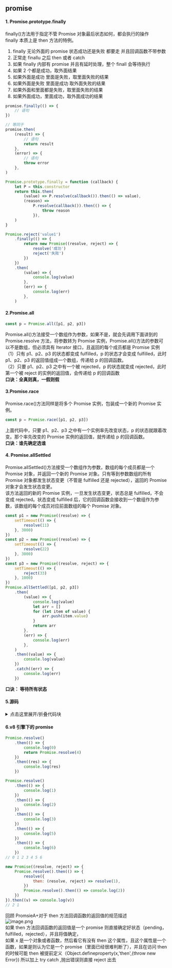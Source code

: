 ## promise

#### 1. Promise.prototype.finally

finally()方法用于指定不管 Promise 对象最后状态如何，都会执行的操作<br />finally 本质上是 then 方法的特例。

1. finally 无论外面的 promise 状态成功还是失败 都要走 并且回调函数不带参数
2. 正常走 finallu 之后 then 或者 catch
3. 如果 finally 内部有 promise 并且有延时处理，整个 finall 会等待执行
4. 如果 2 个都是成功，取外面结果
5. 如果外面是成功 里面是失败，取里面失败的结果
6. 如果外面是失败 里面是成功 取外面失败的结果
7. 如果外面和里面都是失败，取里面失败的结果
8. 如果外面成功，里面成功，取外面成功的结果

```javascript
promise.finally(() => {
	// 语句
})

// 等同于
promise.then(
	(result) => {
		// 语句
		return result
	},
	(error) => {
		// 语句
		throw error
	},
)
```

```javascript
Promise.prototype.finally = function (callback) {
	let P = this.constructor
	return this.then(
		(value) => P.resolve(callback()).then(() => value),
		(reason) =>
			P.resolve(callback()).then(() => {
				throw reason
			}),
	)
}
```

```javascript
Promise.reject('value1')
	.finally(() => {
		return new Promise((resolve, reject) => {
			resolve('成功')
			reject('失败')
		})
	})
	.then(
		(value) => {
			console.log(value)
		},
		(err) => {
			console.log(err)
		},
	)
```

#### 2.Promise.all

```javascript
const p = Promise.all([p1, p2, p3])
```

Promise.all()方法接受一个数组作为参数，如果不是，就会先调用下面讲到的 Promise.resolve 方法，将参数转为 Promise 实例，Promise.all()方法的参数可以不是数组，但必须具有 Iterator 接口，且返回的每个成员都是 Promise 实例<br />（1）只有 p1、p2、p3 的状态都变成 fulfilled，p 的状态才会变成 fulfilled，此时 p1、p2、p3 的返回值组成一个数组，传递给 p 的回调函数。<br />（2）只要 p1、p2、p3 之中有一个被 rejected，p 的状态就变成 rejected，此时第一个被 reject 的实例的返回值，会传递给 p 的回调函数<br />**口诀：全真则真，一假则假**

#### 3.Promise.race

Promise.race()方法同样是将多个 Promise 实例，包装成一个新的 Promise 实例。

```javascript
const p = Promise.race([p1, p2, p3])
```

上面代码中，只要 p1、p2、p3 之中有一个实例率先改变状态，p 的状态就跟着改变。那个率先改变的 Promise 实例的返回值，就传递给 p 的回调函数。<br />**口诀：谁先确定选谁**

#### 4. Promise.allSettled

Promise.allSettled()方法接受一个数组作为参数，数组的每个成员都是一个 Promise 对象，并返回一个新的 Promise 对象。只有等到参数数组的所有 Promise 对象都发生状态变更（不管是 fulfilled 还是 rejected），返回的 Promise 对象才会发生状态变更。<br />该方法返回的新的 Promise 实例，一旦发生状态变更，状态总是 fulfilled，不会变成 rejected。状态变成 fulfilled 后，它的回调函数会接收到一个数组作为参数，该数组的每个成员对应前面数组的每个 Promise 对象。

```javascript
const p1 = new Promise((resolve) => {
	setTimeout(() => {
		resolve(11)
	}, 3000)
})
const p2 = new Promise((resolve) => {
	setTimeout(() => {
		resolve(22)
	}, 3000)
})
const p3 = new Promise((resolve, reject) => {
	setTimeout(() => {
		reject(33)
	}, 1000)
})
Promise.allSettled([p1, p2, p3])
	.then(
		(value) => {
			console.log(value)
			let arr = []
			for (let item of value) {
				arr.push(item.value)
			}
			return arr
		},
		(err) => {
			console.log(err)
		},
	)
	.then((value) => {
		console.log(value)
	})
	.catch((err) => {
		console.log(err)
	})
```

**口诀： 等待所有状态**

#### 5.源码

<details>
<summary>点击这里展开/折叠代码块</summary>

```javascript
const PENDING = 'PENDING',
	FULFILLED = 'FULFILLED',
	REJECTED = 'REJECTED'

const resolvePromise = function (promise2, x, resolve, reject) {
	if (promise2 === x) {
		return reject(
			new TypeError('Chaining cycle detected for promise #<MyPromise>'),
		)
	}

	let called = false
	if ((typeof x === 'object' && x !== null) || typeof x === 'function') {
		let then = x.then
		// 这里使用try的原因是访问x的then方法它有可能被劫持然后抛错
		// Object.defineProperty(x,'then',{throw new Error("this is a error")})
		try {
			if (typeof then === 'function') {
				then.call(
					x,
					(y) => {
						if (called) return
						called = true
						resolvePromise(promise2, y, resolve, reject)
					},
					(r) => {
						if (called) return
						called = true
						reject(r)
					},
				)
			} else {
				resolve(x)
			}
		} catch (e) {
			if (called) return
			called = true
			reject(e)
		}
	} else {
		resolve(x)
	}
}

class MyPromise {
	constructor(excutor) {
		this.status = PENDING
		this.value = undefined
		this.reason = undefined
		this.onResolveCallbacks = []
		this.onRejectedCallbacks = []

		const resolve = (value) => {
			if (value instanceof MyPromise) {
				value.then(resolve, reject)
				return
			}

			if (this.status === PENDING) {
				this.status = FULFILLED
				this.value = value
				this.onResolveCallbacks.forEach((fn) => fn())
			}
		}

		const reject = (reason) => {
			if (this.status === PENDING) {
				this.status = REJECTED
				this.reason = reason
				this.onRejectedCallbacks.forEach((fn) => fn())
			}
		}

		try {
			excutor(resolve, reject)
		} catch (e) {
			reject(e)
		}
	}
	then(onFulfilled, onRejected) {
		onFulfilled =
			typeof onFulfilled === 'function' ? onFulfilled : (value) => value
		onRejected =
			typeof onRejected === 'function'
				? onRejected
				: (reason) => {
						throw reason
				  }

		let promise2 = new MyPromise((resolve, reject) => {
			if (this.status === FULFILLED) {
				setTimeout(() => {
					try {
						let x = onFulfilled(this.value)
						resolvePromise(promise2, x, resolve, reject)
					} catch (e) {
						reject(e)
					}
				})
			}

			if (this.status === REJECTED) {
				setTimeout(() => {
					try {
						let x = onRejected(this.reason)
						resolvePromise(promise2, x, resolve, reject)
					} catch (e) {
						reject(e)
					}
				})
			}

			if (this.status === PENDING) {
				this.onResolveCallbacks.push(() => {
					setTimeout(() => {
						try {
							let x = onFulfilled(this.value)
							resolvePromise(promise2, x, resolve, reject)
						} catch (e) {
							reject(e)
						}
					})
				})

				this.onRejectedCallbacks.push(() => {
					setTimeout(() => {
						try {
							let x = onRejected(this.reason)
							resolvePromise(promise2, x, resolve, reject)
						} catch (e) {
							reject(e)
						}
					})
				})
			}
		})
		return promise2
	}
	catch(callbackErros) {
		return this.then(null, callbackErros)
	}

	finally(finallyCallback) {
		return this.then(
			// value 和 reason 是上一个promise的值，我们需要缓存下来
			(value) => {
				return MyPromise.resolve(finallyCallback()).then(() => value)
			},
			(reason) => {
				console.log(reason)
				return MyPromise.resolve(finallyCallback()).then(() => {
					throw reason
				})
			},
		)
	}

	static resolve(value) {
		return new MyPromise((resolve, reject) => {
			resolve(value)
		})
	}

	static reject(reason) {
		return new MyPromise((resolve, reject) => {
			reject(reason)
		})
	}

	static all(promiseArr) {
		if (!isIterable(promiseArr)) {
			let type = typeof promiseArr
			throw TypeError(`${type} is not a iterable (cannot read property Symbol(Symbol.iterator))
    at Function.all (<anonymous>)`)
		}
		let resArr = [],
			idx = 0
		return new Promise((resolve, reject) => {
			promiseArr.map((promise, index) => {
				if (isPromise(promise)) {
					promise.then((res) => {
						formatArr(res, index, resolve)
					}, reject)
				} else {
					formatArr(promise, index, resolve)
				}
			})
		})

		function formatArr(value, index, resolve) {
			resArr[index] = value
			// if(resArr.length ===promiseArr.length) 在某些时刻不正确，比如数组最后一项先执行完 数组就为[empty,empty,value]
			if (++idx === promiseArr.length) {
				resolve(resArr)
			}
		}
	}

	static allSettled(promiseArr) {
		let resArr = [],
			idx = 0
		if (!isIterable(promiseArr)) {
			throw new TypeError(`${promiseArr} is not a iterable`)
		}
		return new Promise((resolve, reject) => {
			if (promiseArr.length === 0) {
				resolve([])
			}
			promiseArr.forEach((promise, index) => {
				if (isPromise(promise)) {
					promise.then(
						(value) => {
							formatResArr('fulfilled', promise, index, resolve)
						},
						(reason) => {
							formatResArr('rejected', reason, index, resolve)
						},
					)
				} else {
					//普通值
					formatResArr('fulfilled', promise, index, resolve)
				}
			})
		})

		function formatResArr(status, value, index, resolve) {
			switch (status) {
				case 'fulfilled':
					resArr[index] = {
						status,
						value,
					}
					break
				case 'rejected':
					resArr[index] = {
						status,
						reason: value,
					}
					break
				default:
					break
			}
			if (++idx === promiseArr.length) {
				resolve(resArr)
			}
		}
	}

	static race(promiseArr) {
		if (!isIterable(promiseArr)) {
			let type = typeof promiseArr
			throw TypeError(`${type} is not a iterable (cannot read property Symbol(Symbol.iterator))
    at Function.all (<anonymous>)`)
		}
		return new Promise((resolve, reject) => {
			promiseArr.forEach((promise) => {
				if (isPromise(promise)) {
					promise.then(resolve, reject)
				} else {
					resolve(promise)
				}
			})
		})
	}
}

function isPromise(x) {
	if ((typeof x === 'object' && x !== null) || typeof x === 'function') {
		let then = x.then
		return typeof then === 'function'
	}
	return false
}

function isIterable(value) {
	return (
		value !== null &&
		value !== undefined &&
		typeof value[Symbol.iterator] === 'function'
	)
}
// MyPromise.defer = MyPromise.deferred = function () {
//     let dfd = {}
//     dfd.promise = new MyPromise((resolve, reject) => {
//         dfd.resolve = resolve
//         dfd.reject = reject
//     })
//     return dfd
// }
// module.exports = MyPromise
```

</details>

#### 6.v8 引擎下的 promise

```javascript
Promise.resolve()
	.then(() => {
		console.log(0)
		return Promise.resolve(4)
	})
	.then((res) => {
		console.log(res)
	})

Promise.resolve()
	.then(() => {
		console.log(1)
	})
	.then(() => {
		console.log(2)
	})
	.then(() => {
		console.log(3)
	})
	.then(() => {
		console.log(5)
	})
	.then(() => {
		console.log(6)
	})
// 0 1 2 3 4 5 6
```

```javascript
new Promise((resolve, reject) => {
	Promise.resolve().then(() => {
		resolve({
			then: (resolve, reject) => resolve(1),
		})
		Promise.resolve().then(() => console.log(2))
	})
}).then((v) => console.log(v))
// 2 1
```

回顾 PromsieA+对于 then 方法回调函数的返回值的规范描述<br />![image.png](https://cdn.nlark.com/yuque/0/2022/png/21696332/1665219414524-7bf28b8b-41ce-4cfc-8ce3-8bd84cdbafe2.png#averageHue=%23e7e7e7&clientId=uefe99aa8-257a-4&from=paste&height=553&id=u2cc63342&originHeight=691&originWidth=1013&originalType=binary&ratio=1&rotation=0&showTitle=false&size=187644&status=done&style=none&taskId=ufab4ef4d-39ae-4527-8928-3b5aaf1bc96&title=&width=810.4)<br />如果 then 方法回调函数的返回值是一个 promise 则直接确定好状态（pending，fulfilled，rejected），并且将值确定，<br />如果 x 是一个对象或者函数，然后看它有没有 then 这个属性，且这个属性是一个函数，如果是则认为它是一个 promise（里面已经很难判断了），并且在访问 then 的时候可能 then 被提前定义（Object.defineproperty(x,'then',{throw new Error}) 所以加上 try catch ,抛出错误则直接 reject 出去
